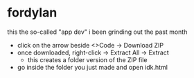 # fordylan
this the so-called "app dev" i been grinding out the past month

- click on the arrow beside <>Code → Download ZIP
- once downloaded, right-click → Extract All → Extract
    - this creates a folder version of the ZIP file
- go inside the folder you just made and open idk.html
